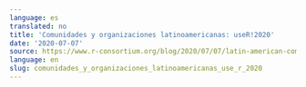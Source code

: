 ```yaml
---
language: es
translated: no
title: 'Comunidades y organizaciones latinoamericanas: useR!2020'
date: '2020-07-07'
source: https://www.r-consortium.org/blog/2020/07/07/latin-american-communities-and-organizations-at-user2020
language: en
slug: comunidades_y_organizaciones_latinoamericanas_use_r_2020
---
```




